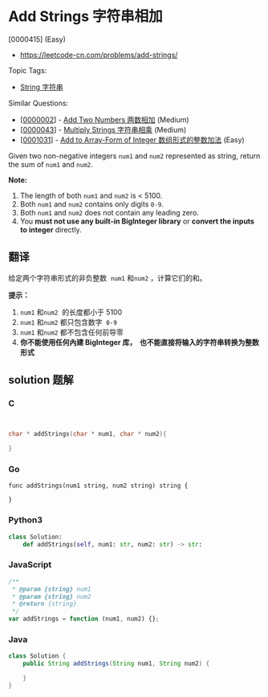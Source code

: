 # Add Strings 字符串相加

[0000415] (Easy)

- https://leetcode-cn.com/problems/add-strings/

Topic Tags:

- [String 字符串](https://leetcode-cn.com/tag/string/)

Similar Questions:

- [[0000002](https://leetcode-cn.com/problems/add-two-numbers/)] - [Add Two Numbers 两数相加](./0000002.add-two-numbers.md) (Medium)
- [[0000043](https://leetcode-cn.com/problems/multiply-strings/)] - [Multiply Strings 字符串相乘](./0000043.multiply-strings.md) (Medium)
- [[0001031](https://leetcode-cn.com/problems/add-to-array-form-of-integer/)] - [Add to Array-Form of Integer 数组形式的整数加法](./0001031.add-to-array-form-of-integer.md) (Easy)

Given two non-negative integers `num1` and `num2` represented as string, return the sum of `num1` and `num2`.

**Note:**

1.  The length of both `num1` and `num2` is < 5100.
2.  Both `num1` and `num2` contains only digits `0-9`.
3.  Both `num1` and `num2` does not contain any leading zero.
4.  You **must not use any built-in BigInteger library** or **convert the inputs to integer** directly.

## 翻译

给定两个字符串形式的非负整数  `num1` 和`num2` ，计算它们的和。

**提示：**

1.  `num1` 和`num2`  的长度都小于 5100
2.  `num1` 和`num2` 都只包含数字  `0-9`
3.  `num1` 和`num2` 都不包含任何前导零
4.  **你不能使用任何內建 BigInteger 库，  也不能直接将输入的字符串转换为整数形式**

## solution 题解

### C

```c


char * addStrings(char * num1, char * num2){

}


```

### Go

```golang
func addStrings(num1 string, num2 string) string {

}
```

### Python3

```python
class Solution:
    def addStrings(self, num1: str, num2: str) -> str:

```

### JavaScript

```javascript
/**
 * @param {string} num1
 * @param {string} num2
 * @return {string}
 */
var addStrings = function (num1, num2) {};
```

### Java

```java
class Solution {
    public String addStrings(String num1, String num2) {

    }
}
```
